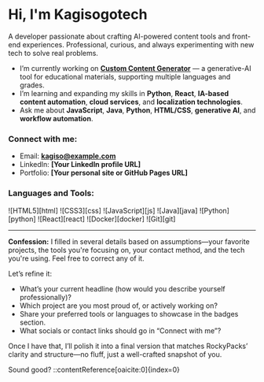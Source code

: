# Hi, I'm Kagisogotech

A developer passionate about crafting AI-powered content tools and front-end experiences. Professional, curious, and always experimenting with new tech to solve real problems.

- I’m currently working on **[Custom Content Generator](#)** — a generative-AI tool for educational materials, supporting multiple languages and grades.
- I’m learning and expanding my skills in **Python**, **React**, **IA-based content automation**, **cloud services**, and **localization technologies**.
- Ask me about **JavaScript**, **Java**, **Python**, **HTML/CSS**, **generative AI**, and **workflow automation**.

### Connect with me:
- Email: **kagiso@example.com**  
- LinkedIn: **[Your LinkedIn profile URL]**  
- Portfolio: **[Your personal site or GitHub Pages URL]**

### Languages and Tools:
![HTML5][html] ![CSS3][css] ![JavaScript][js] ![Java][java]
![Python][python] ![React][react] ![Docker][docker] ![Git][git]
<!-- Add or remove badges as relevant -->

---

**Confession:** I filled in several details based on assumptions—your favorite projects, the tools you're focusing on, your contact method, and the tech you're using. Feel free to correct any of it.

Let’s refine it:  
- What’s your current headline (how would you describe yourself professionally)?  
- Which project are you most proud of, or actively working on?  
- Share your preferred tools or languages to showcase in the badges section.  
- What socials or contact links should go in “Connect with me”?

Once I have that, I’ll polish it into a final version that matches RockyPacks’ clarity and structure—no fluff, just a well-crafted snapshot of you.

Sound good?
::contentReference[oaicite:0]{index=0}

